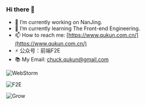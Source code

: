 ### Hi there 👋

- 🔭 I’m currently working on NanJing.
- 🌱 I’m currently learning The Front-end Engineering.
- 📫 How to reach me: [https://www.qukun.com.cn/](https://www.qukun.com.cn/)
- ⚡ 公众号：前端F2E
- 📚 My Email: chuck.qukun@gmail.com

![WebStorm](https://img.shields.io/badge/Tool-WebStorm-blue)

![F2E](https://img.shields.io/badge/Job-F2E-brightgreen)

![Grow](https://img.shields.io/badge/Grow-everyday-green)


